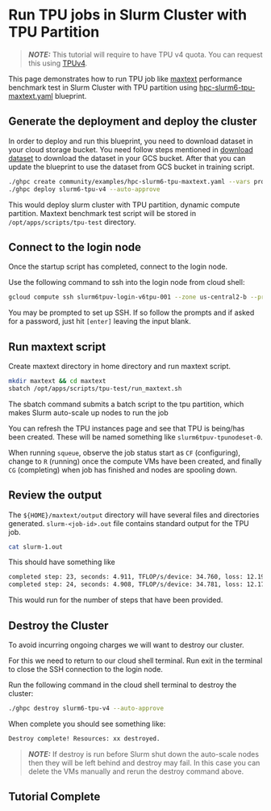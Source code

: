 # Run TPU jobs in Slurm Cluster with TPU Partition

> **_NOTE:_** This tutorial will require to have TPU v4 quota. You can request
> this using [TPUv4](https://cloud.google.com/tpu/docs/quota).

This page demonstrates how to run TPU job like [maxtext](https://github.com/google/maxtext)
performance benchmark test in Slurm Cluster with TPU partition using [hpc-slurm6-tpu-maxtext.yaml](https://github.com/GoogleCloudPlatform/hpc-toolkit/blob/main/community/examples/hpc-slurm6-tpu-maxtext.yaml)
blueprint.

## Generate the deployment and deploy the cluster

In order to deploy and run this blueprint, you need to download dataset in your
cloud storage bucket. You need follow steps mentioned in [download dataset](https://github.com/google/maxtext?tab=readme-ov-file#getting-started-download-dataset-and-configure) to download
the dataset in your GCS bucket. After that you can update the blueprint to use the
dataset from GCS bucket in training script.

```bash
./ghpc create community/examples/hpc-slurm6-tpu-maxtext.yaml --vars project_id=<project-id>;
./ghpc deploy slurm6-tpu-v4 --auto-approve
```

This would deploy slurm cluster with TPU partition, dynamic compute partition. Maxtext benchmark test script
will be stored in `/opt/apps/scripts/tpu-test` directory.

## Connect to the login node
Once the startup script has completed, connect to the login node.

Use the following command to ssh into the login node from cloud shell:

```bash
gcloud compute ssh slurm6tpuv-login-v6tpu-001 --zone us-central2-b --project <project-id>
```

You may be prompted to set up SSH. If so follow the prompts and if asked for a
password, just hit `[enter]` leaving the input blank.

## Run maxtext script

Create maxtext directory in home directory and run maxtext script.

```bash
mkdir maxtext && cd maxtext
sbatch /opt/apps/scripts/tpu-test/run_maxtext.sh
```

The sbatch command submits a batch script to the tpu partition, which makes Slurm auto-scale up nodes to run the job

You can refresh the TPU instances page and see that TPU is being/has been created.
These will be named something like `slurm6tpuv-tpunodeset-0`.

When running `squeue`, observe the job status start as `CF` (configuring), change to
`R` (running) once the compute VMs have been created, and finally `CG` (completing)
when job has finished and nodes are spooling down.

## Review the output

The `${HOME}/maxtext/output` directory will have several files and directories generated.
`slurm-<job-id>.out` file contains standard output for the TPU job.

```bash
cat slurm-1.out
```

This should have something like

```bash
completed step: 23, seconds: 4.911, TFLOP/s/device: 34.760, loss: 12.192
completed step: 24, seconds: 4.908, TFLOP/s/device: 34.781, loss: 12.173
```

This would run for the number of steps that have been provided.

## Destroy the Cluster

To avoid incurring ongoing charges we will want to destroy our cluster.

For this we need to return to our cloud shell terminal. Run exit in the terminal to close the SSH connection to the login node.

Run the following command in the cloud shell terminal to destroy the cluster:

```bash
./ghpc destroy slurm6-tpu-v4 --auto-approve
```

When complete you should see something like:

```bash
Destroy complete! Resources: xx destroyed.
```

> **_NOTE:_** If destroy is run before Slurm shut down the auto-scale nodes then
> they will be left behind and destroy may fail. In this case you can delete the
> VMs manually and rerun the destroy command above.

## Tutorial Complete
